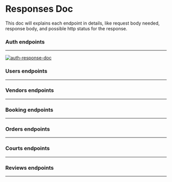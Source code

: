 # Responses Doc

This doc will explains each endpoint in details, like request body needed, response body, and possible http status for the response.

### Auth endpoints

---

[![auth-response-doc](https://img.shields.io/badge/visit-auth--response--doc-green)](https://github.com/bryanfks-dev/Courtly-Service.git/docs/RESPONSES.md)

### Users endpoints

---

### Vendors endpoints

---

### Booking endpoints

---

### Orders endpoints

---

### Courts endpoints

---

### Reviews endpoints

---
